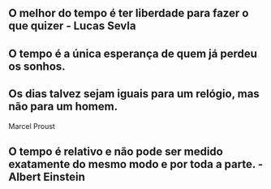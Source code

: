 ## O melhor do tempo é ter liberdade para fazer o que quizer - Lucas Sevla

## O tempo é a única esperança de quem já perdeu os sonhos.

## Os dias talvez sejam iguais para um relógio, mas não para um homem.
Marcel Proust

## O tempo é relativo e não pode ser medido exatamente do mesmo modo e por toda a parte. - Albert Einstein
